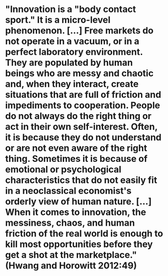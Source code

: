 # "Innovation is a "body contact sport." It is a micro-level phenomenon. […] Free markets do not operate in a vacuum, or in a perfect laboratory environment. They are populated by human beings who are messy and chaotic and, when they interact, create situations that are full of friction and impediments to cooperation. People do not always do the right thing or act in their own self-interest. Often, it is because they do not understand or are not even aware of the right thing. Sometimes it is because of emotional or psychological characteristics that do not easily fit in a neoclassical economist's orderly view of human nature. […] When it comes to innovation, the messiness, chaos, and human friction of the real world is enough to kill most opportunities before they get a shot at the marketplace." (Hwang and Horowitt 2012:49)